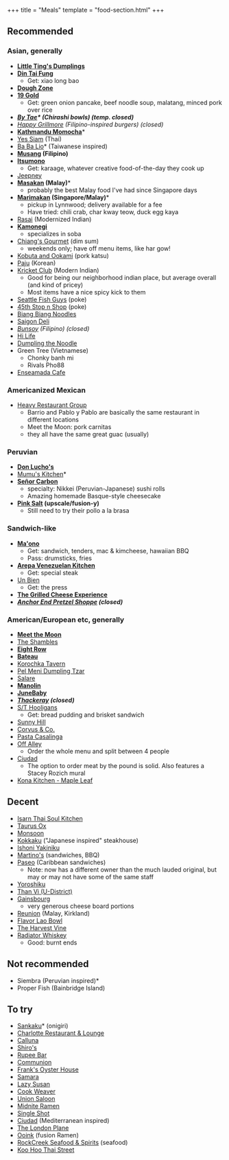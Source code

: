 +++
title = "Meals"
template = "food-section.html"
+++

## Recommended
### Asian, generally
- **[Little Ting's Dumplings](https://www.yelp.com/biz/little-tings-dumplings-seattle)**
- **[Din Tai Fung](https://www.dintaifungusa.com/us/locations/seattle-university-village.html)**
    - Get: xiao long bao
- **[Dough Zone](https://www.doughzonedumplinghouse.com/)**
- **[19 Gold](https://www.19goldseattle.com/)**
    - Get: green onion pancake, beef noodle soup, malatang, minced pork over rice
- _**[By Tae](https://www.instagram.com/bytaeseattle)* (Chirashi bowls) (temp. closed)**_
- _[Happy Grillmore](https://www.facebook.com/HappyGrillmoreBurgers/) (Filipino-inspired burgers) (closed)_
- **[Kathmandu Momocha](https://www.kathmandumomocha.com/)***
- [Yes Siam](https://www.yessiamthaicafe.com/) (Thai)
- [Ba Ba Lio](https://www.babaliotaiwan.com/)* (Taiwanese inspired)
- **[Musang](https://www.musangseattle.com/) (Filipino)**
- **[Itsumono](https://itsumonoseattle.wixsite.com/home)**
    - Get: karaage, whatever creative food-of-the-day they cook up
- [Jeepney](https://www.jeepneycaphill.com/home)
- **[Masakan](https://www.instagram.com/masakanseattle/?hl=en) (Malay)***
    - probably the best Malay food I've had since Singapore days
- **[Marimakan](https://www.instagram.com/marimakanseattle/?hl=en) (Singapore/Malay)***
    - pickup in Lynnwood; delivery available for a fee
    - Have tried: chili crab, char kway teow, duck egg kaya
- [Rasai](https://rasaiwa.com/) (Modernized Indian)
- **[Kamonegi](https://www.kamonegiseattle.com/)**
    - specializes in soba
- [Chiang's Gourmet](https://chiangsgourmetseattle.com/) (dim sum)
    - weekends only; have off menu items, like har gow!
- [Kobuta and Ookami](https://www.kobutaandookami.com/) (pork katsu)
- [Paju](https://www.pajurestaurant.com/) (Korean)
- [Kricket Club](https://www.kricketclub.com/) (Modern Indian)
    - Good for being our neighborhood indian place, but average overall (and kind of pricey)
    - Most items have a nice spicy kick to them
- [Seattle Fish Guys](https://www.seattlefishguys.com/) (poke)
- [45th Stop n Shop](https://www.45thstopnshop.com/) (poke)
- [Biang Biang Noodles](https://www.biangbiangnoodles.com/)
- [Saigon Deli](https://www.yelp.com/biz/saigon-deli-seattle-2)
- _[Bunsoy](https://www.instagram.com/bunsoyseattle/) (Filipino) (closed)_
- [Hi Life](https://www.instagram.com/hilife_bainbridge/?hl=en)
- [Dumpling the Noodle](https://www.dumplingthenoodle.com/)
- Green Tree (Vietnamese)
    - Chonky banh mi
    - Rivals Pho88
- [Enseamada Cafe](https://www.instagram.com/enseamada/?hl=en)

### Americanized Mexican
- [Heavy Restaurant Group](https://www.heavyrestaurantgroup.com/)
    - Barrio and Pablo y Pablo are basically the same restaurant in different locations
    - Meet the Moon: pork carnitas
    - they all have the same great guac (usually)

### Peruvian
- **[Don Lucho's](https://donluchosinseattle.com/)**
- [Mumu's Kitchen](https://www.instagram.com/mumuskitchen.seattle)*
- **[Señor Carbon](https://www.instagram.com/senorcarbonperuviancuisine/)**
    - specialty: Nikkei (Peruvian-Japanese) sushi rolls
    - Amazing homemade Basque-style cheesecake
- **[Pink Salt](https://pinksaltseattle.com/) (upscale/fusion-y)**
    - Still need to try their pollo a la brasa

### Sandwich-like
- **[Ma'ono](https://www.maonoseattle.com/)**
    - Get: sandwich, tenders, mac & kimcheese, hawaiian BBQ
    - Pass: drumsticks, fries
- **[Arepa Venezuelan Kitchen](https://www.facebook.com/ArepaVen/)**
    - Get: special steak
- [Un Bien](https://www.unbienseattle.com/)
    - Get: the press
- **[The Grilled Cheese Experience](https://www.grilledcheeseseattle.com/)**
- _**[Anchor End Pretzel Shoppe](https://www.instagram.com/anchor_end_/?hl=en) (closed)**_

### American/European etc, generally
- **[Meet the Moon](https://meetthemooncafe.com/)**
- [The Shambles](https://www.delimeatsbar.com/)
- **[Eight Row](https://www.eightrow.com/)**
- **[Bateau](https://www.restaurantbateau.com/)**
- [Korochka Tavern](https://www.korochkatavern.net/)
- [Pel Meni Dumpling Tzar](http://dumplingtzar.com/)
- [Salare](https://www.salarerestaurant.com/)
- **[Manolin](https://www.manolinseattle.com/)**
- **[JuneBaby](https://www.junebabyseattle.com/)**
- _**[Thackeray](https://www.yelp.com/biz/thackeray-seattle-2) (closed)**_
- [S/T Hooligans](https://www.sthooligans.com/)
    - Get: bread pudding and brisket sandwich
- [Sunny Hill](https://www.sunnyhillseattle.com/)
- [Corvus & Co.](https://www.corvusandcompany.com/)
- [Pasta Casalinga](https://pastacasalingaseattle.com/)
- [Off Alley](https://www.offalleyseattle.com/)
    - Order the whole menu and split between 4 people
- [Ciudad](https://www.ciudadseattle.com/)
    - The option to order meat by the pound is solid. Also features a Stacey Rozich mural
- [Kona Kitchen - Maple Leaf](https://konakitchen.com/)

## Decent
- [Isarn Thai Soul Kitchen](https://www.isarnkitchen.com/)
- [Taurus Ox](https://taurusox.square.site/)
- [Monsoon](https://monsoonrestaurants.com/seattle/)
- [Kokkaku](https://kokkakuseattle.com/) ("Japanese inspired" steakhouse)
- [Ishoni Yakiniku](https://www.instagram.com/ishoniseattle/?hl=en)
- [Martino's](https://www.martinos.net/) (sandwiches, BBQ)
- [Paseo](https://www.paseo.com/) (Caribbean sandwiches)
    - Note: now has a different owner than the much lauded original, but may or may not have some of the same staff 
- [Yoroshiku](https://www.yoroshikuseattle.com/)
- [Than Vi (U-District)](https://thanhvi.net/)
- [Gainsbourg](http://gainsbourglounge.com/)
    - very generous cheese board portions
- [Reunion](https://www.reunionmalaysian.com/) (Malay, Kirkland)
- [Flavor Lao Bowl](https://www.yelp.com/biz/flavor-lao-bowl-seattle)
- [The Harvest Vine](https://www.harvestvine.com/)
- [Radiator Whiskey](https://www.radiatorwhiskey.com/)
    - Good: burnt ends

## Not recommended
- Siembra (Peruvian inspired)*
- Proper Fish (Bainbridge Island)

## To try
- [Sankaku](https://www.instagram.com/sankakuseattle)* (onigiri)
- [Charlotte Restaurant & Lounge](https://www.lottehotel.com/seattle-hotel/en/dining/restaurant-charlotte-bar.html)
- [Calluna](https://callunaseattle.com/)
- [Shiro's](https://shiros.com/)
- [Rupee Bar](https://www.rupeeseattle.com/)
- [Communion](https://www.communionseattle.com/)
- [Frank's Oyster House](https://www.franksoysterhouse.com/)
- [Samara](https://samaraseattle.com/)
- [Lazy Susan](https://www.lazysusanseattle.com/)
- [Cook Weaver](https://www.cookweaver.com/)
- [Union Saloon](https://www.unionsaloonseattle.com/)
- [Midnite Ramen](https://www.ramenseattle.com/menu)
- [Single Shot](https://www.singleshotseattle.com/)
- [Ciudad](https://www.ciudadseattle.com/menu) (Mediterranean inspired)
- [The London Plane](https://www.thelondonplaneseattle.com/)
- [Ooink](https://www.ooinkramen.com/) (fusion Ramen)
- [RockCreek Seafood & Spirits](https://rockcreekseattle.com/) (seafood)
- [Koo Hoo Thai Street](https://www.koohoothaistreet.com/)
